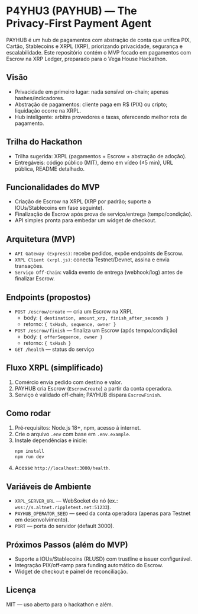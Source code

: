 # P4YHU3 (PAYHUB) — The Privacy‑First Payment Agent

PAYHUB é um hub de pagamentos com abstração de conta que unifica PIX, Cartão, Stablecoins e XRPL (XRP), priorizando privacidade, segurança e escalabilidade. Este repositório contém o MVP focado em pagamentos com Escrow na XRP Ledger, preparado para o Vega House Hackathon.

## Visão
- Privacidade em primeiro lugar: nada sensível on-chain; apenas hashes/indicadores.
- Abstração de pagamentos: cliente paga em R$ (PIX) ou cripto; liquidação ocorre na XRPL.
- Hub inteligente: arbitra provedores e taxas, oferecendo melhor rota de pagamento.

## Trilha do Hackathon
- Trilha sugerida: XRPL (pagamentos + Escrow + abstração de adoção).
- Entregáveis: código público (MIT), demo em vídeo (≤5 min), URL pública, README detalhado.

## Funcionalidades do MVP
- Criação de Escrow na XRPL (XRP por padrão; suporte a IOUs/Stablecoins em fase seguinte).
- Finalização de Escrow após prova de serviço/entrega (tempo/condição).
- API simples pronta para embedar um widget de checkout.

## Arquitetura (MVP)
- `API Gateway (Express)`: recebe pedidos, expõe endpoints de Escrow.
- `XRPL Client (xrpl.js)`: conecta Testnet/Devnet, assina e envia transações.
- `Serviço Off‑Chain`: valida evento de entrega (webhook/log) antes de finalizar Escrow.

## Endpoints (propostos)
- `POST /escrow/create` — cria um Escrow na XRPL
  - body: `{ destination, amount_xrp, finish_after_seconds }`
  - retorno: `{ txHash, sequence, owner }`
- `POST /escrow/finish` — finaliza um Escrow (após tempo/condição)
  - body: `{ offerSequence, owner }`
  - retorno: `{ txHash }`
- `GET /health` — status do serviço

## Fluxo XRPL (simplificado)
1. Comércio envia pedido com destino e valor.
2. PAYHUB cria Escrow (`EscrowCreate`) a partir da conta operadora.
3. Serviço é validado off‑chain; PAYHUB dispara `EscrowFinish`.

## Como rodar
1. Pré‑requisitos: Node.js 18+, npm, acesso à internet.
2. Crie o arquivo `.env` com base em `.env.example`.
3. Instale dependências e inicie:
   ```bash
   npm install
   npm run dev
   ```
4. Acesse `http://localhost:3000/health`.

## Variáveis de Ambiente
- `XRPL_SERVER_URL` — WebSocket do nó (ex.: `wss://s.altnet.rippletest.net:51233`).
- `PAYHUB_OPERATOR_SEED` — seed da conta operadora (apenas para Testnet em desenvolvimento).
- `PORT` — porta do servidor (default 3000).

## Próximos Passos (além do MVP)
- Suporte a IOUs/Stablecoins (RLUSD) com trustline e issuer configurável.
- Integração PIX/off‑ramp para funding automático do Escrow.
- Widget de checkout e painel de reconciliação.

## Licença
MIT — uso aberto para o hackathon e além.
